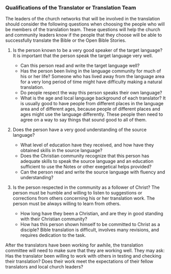 
### Qualifications of the Translator or Translation Team

The leaders of the church networks that will be involved in the translation should consider the following questions when choosing the people who will be members of the translation team. These questions will help the church and community leaders know if the people that they choose will be able to successfully translate the Bible or the Open Bible Stories.

1. Is the person known to be a very good speaker of the target language? It is important that the person speak the target language very well.

    * Can this person read and write the target language well?
    * Has the person been living in the language community for much of his or her life? Someone who has lived away from the language area for a very long period of time might have difficulty making a natural translation.
    * Do people respect the way this person speaks their own language?
    * What is the age and local language background of each translator? It is usually good to have people from different places in the language area and of different ages, because people of different places and ages might use the language differently. These people then need to agree on a way to say things that sound good to all of them.

2. Does the person have a very good understanding of the source language?

    * What level of education have they received, and how have they obtained skills in the source language?
    * Does the Christian community recognize that this person has adequate skills to speak the source language and an education sufficient to use the Notes or other exegetical helps provided?
    * Can the person read and write the source language with fluency and understanding?

3. Is the person respected in the community as a follower of Christ? The person must be humble and willing to listen to suggestions or corrections from others concerning his or her translation work. The person must be always willing to learn from others.

    * How long have they been a Christian, and are they in good standing with their Christian community?
    * How has this person shown himself to be committed to Christ as a disciple? Bible translation is difficult, involves many revisions, and requires dedication to the task.

After the translators have been working for awhile, the translation committee will need to make sure that they are working well. They may ask: Has the translator been willing to work with others in testing and checking their translation? Does their work meet the expectations of their fellow translators and local church leaders?
